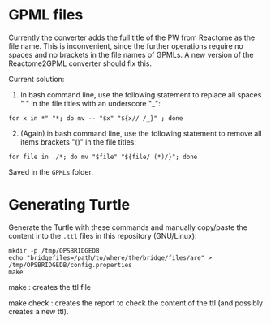 
# GPML files

Currently the converter adds the full title of the PW from Reactome as the file name. This is inconvenient, since the further operations require no spaces and no brackets in the file names of GPMLs. A new version of the Reactome2GPML converter should fix this.

Current solution:
1. In bash command line, use the following statement to replace all spaces " " in the file titles with an underscore "_":
```
for x in *" "*; do mv -- "$x" "${x// /_}" ; done
```
2. (Again) in bash command line, use the following statement to remove all items brackets "()" in the file titles:
```
for file in ./*; do mv "$file" "${file/ (*)/}"; done
```

Saved in the `GPMLs` folder.

# Generating Turtle

Generate the Turtle with these commands and manually copy/paste the content
into the `.ttl` files in this repository (GNU/Linux):

```shell
mkdir -p /tmp/OPSBRIDGEDB
echo "bridgefiles=/path/to/where/the/bridge/files/are" > /tmp/OPSBRIDGEDB/config.properties
make
```
make : creates the ttl file

make check : creates the report to check the content of the ttl (and possibly creates a new ttl).
